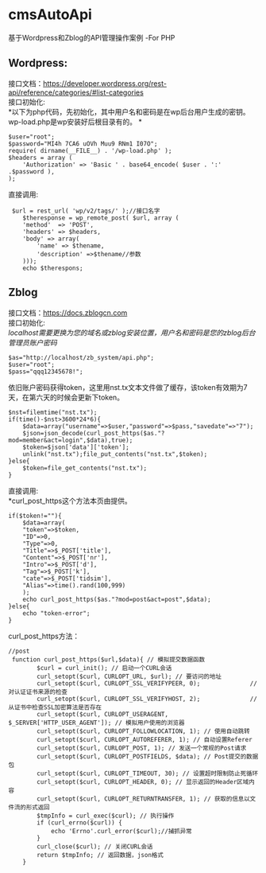 # cmsAutoApi
基于Wordpress和Zblog的API管理操作案例 -For PHP

## Wordpress:  
接口文档：https://developer.wordpress.org/rest-api/reference/categories/#list-categories  
接口初始化:  
*以下为php代码，先初始化，其中用户名和密码是在wp后台用户生成的密钥。wp-load.php是wp安装好后根目录有的。  *
````
$user="root";
$password="MI4h 7CA6 uOVh Muu9 RNm1 I07O";
require( dirname(__FILE__) . '/wp-load.php' );
$headers = array (
    'Authorization' => 'Basic ' . base64_encode( $user . ':' .$password ),
);
````
直接调用:  
````
 $url = rest_url( 'wp/v2/tags/' );//接口名字
    $theresponse = wp_remote_post( $url, array (
    'method'  => 'POST',
    'headers' => $headers,
    'body' => array(
        'name' => $thename,
        'description' =>$thename//参数
    )));
    echo $therespons;
````

## Zblog
接口文档：https://docs.zblogcn.com   
接口初始化:  
*localhost需要更换为您的域名或zblog安装位置，用户名和密码是您的zblog后台管理员账户密码*
````
$as="http://localhost/zb_system/api.php";
$user="root";
$pass="qqq12345678!";
````
依旧账户密码获得token，这里用nst.tx文本文件做了缓存，该token有效期为7天，在第六天的时候会更新下token。  
````
$nst=filemtime("nst.tx");
if(time()-$nst>3600*24*6){
	$data=array("username"=>$user,"password"=>$pass,"savedate"=>"7");
	$json=json_decode(curl_post_https($as."?mod=member&act=login",$data),true);
	$token=$json['data']['token'];
	unlink("nst.tx");file_put_contents("nst.tx",$token);
}else{
	$token=file_get_contents("nst.tx");
}
````
直接调用:  
*curl_post_https这个方法本页由提供。  
````
if($token!=""){
	$data=array(
	"token"=>$token,
	"ID"=>0,
	"Type"=>0,
	"Title"=>$_POST['title'],
	"Content"=>$_POST['nr'],
	"Intro"=>$_POST['d'],
	"Tag"=>$_POST['k'],
	"cate"=>$_POST['tidsim'],
	"Alias"=>time().rand(100,999)
	);
	echo curl_post_https($as."?mod=post&act=post",$data);
}else{
	echo "token-error";
}
````
curl_post_https方法：
````
//post
 function curl_post_https($url,$data){ // 模拟提交数据函数
        $curl = curl_init(); // 启动一个CURL会话
        curl_setopt($curl, CURLOPT_URL, $url); // 要访问的地址
        curl_setopt($curl, CURLOPT_SSL_VERIFYPEER, 0);              // 对认证证书来源的检查
        curl_setopt($curl, CURLOPT_SSL_VERIFYHOST, 2);              // 从证书中检查SSL加密算法是否存在
        curl_setopt($curl, CURLOPT_USERAGENT, $_SERVER['HTTP_USER_AGENT']); // 模拟用户使用的浏览器
        curl_setopt($curl, CURLOPT_FOLLOWLOCATION, 1); // 使用自动跳转
        curl_setopt($curl, CURLOPT_AUTOREFERER, 1); // 自动设置Referer
        curl_setopt($curl, CURLOPT_POST, 1); // 发送一个常规的Post请求
        curl_setopt($curl, CURLOPT_POSTFIELDS, $data); // Post提交的数据包
        curl_setopt($curl, CURLOPT_TIMEOUT, 30); // 设置超时限制防止死循环
        curl_setopt($curl, CURLOPT_HEADER, 0); // 显示返回的Header区域内容
        curl_setopt($curl, CURLOPT_RETURNTRANSFER, 1); // 获取的信息以文件流的形式返回
        $tmpInfo = curl_exec($curl); // 执行操作
        if (curl_errno($curl)) {
            echo 'Errno'.curl_error($curl);//捕抓异常
        }
        curl_close($curl); // 关闭CURL会话
        return $tmpInfo; // 返回数据，json格式
    }
````
